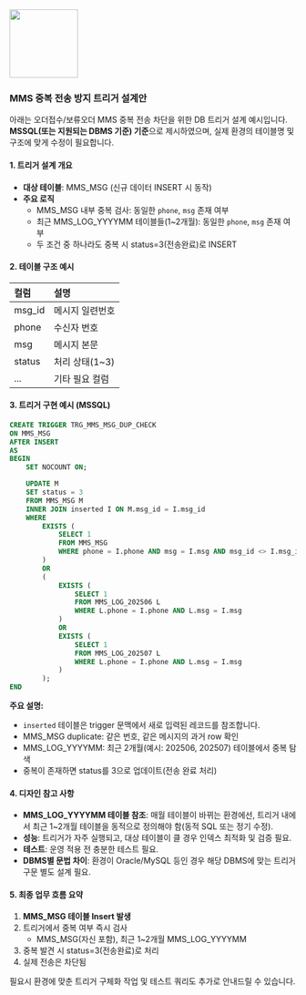 <img src="https://r2cdn.perplexity.ai/pplx-full-logo-primary-dark%402x.png" class="logo" width="120"/>

### MMS 중복 전송 방지 트리거 설계안

아래는 오더접수/보류오더 MMS 중복 전송 차단을 위한 DB 트리거 설계 예시입니다. **MSSQL(또는 지원되는 DBMS 기준) 기준**으로 제시하였으며, 실제 환경의 테이블명 및 구조에 맞게 수정이 필요합니다.

#### 1. 트리거 설계 개요

- **대상 테이블**: MMS_MSG (신규 데이터 INSERT 시 동작)
- **주요 로직**
    - MMS_MSG 내부 중복 검사: 동일한 `phone`, `msg` 존재 여부
    - 최근 MMS_LOG_YYYYMM 테이블들(1~2개월): 동일한 `phone`, `msg` 존재 여부
    - 두 조건 중 하나라도 중복 시 status=3(전송완료)로 INSERT


#### 2. 테이블 구조 예시

| 컬럼 | 설명 |
| :-- | :-- |
| msg_id | 메시지 일련번호 |
| phone | 수신자 번호 |
| msg | 메시지 본문 |
| status | 처리 상태(1~3) |
| ... | 기타 필요 컬럼 |

#### 3. 트리거 구현 예시 (MSSQL)

```sql
CREATE TRIGGER TRG_MMS_MSG_DUP_CHECK
ON MMS_MSG
AFTER INSERT
AS
BEGIN
    SET NOCOUNT ON;

    UPDATE M
    SET status = 3
    FROM MMS_MSG M
    INNER JOIN inserted I ON M.msg_id = I.msg_id
    WHERE
        EXISTS (
            SELECT 1
            FROM MMS_MSG
            WHERE phone = I.phone AND msg = I.msg AND msg_id <> I.msg_id
        )
        OR
        (
            EXISTS (
                SELECT 1 
                FROM MMS_LOG_202506 L
                WHERE L.phone = I.phone AND L.msg = I.msg
            )
            OR
            EXISTS (
                SELECT 1 
                FROM MMS_LOG_202507 L
                WHERE L.phone = I.phone AND L.msg = I.msg
            )
        );
END
```

**주요 설명:**

- `inserted` 테이블은 trigger 문맥에서 새로 입력된 레코드를 참조합니다.
- MMS_MSG duplicate: 같은 번호, 같은 메시지의 과거 row 확인
- MMS_LOG_YYYYMM: 최근 2개월(예시: 202506, 202507) 테이블에서 중복 탐색
- 중복이 존재하면 status를 3으로 업데이트(전송 완료 처리)


#### 4. 디자인 참고 사항

- **MMS_LOG_YYYYMM 테이블 참조**: 매월 테이블이 바뀌는 환경에선, 트리거 내에서 최근 1~2개월 테이블을 동적으로 정의해야 함(동적 SQL 또는 정기 수정).
- **성능**: 트리거가 자주 실행되고, 대상 테이블이 클 경우 인덱스 최적화 및 검증 필요.
- **테스트**: 운영 적용 전 충분한 테스트 필요.
- **DBMS별 문법 차이**: 환경이 Oracle/MySQL 등인 경우 해당 DBMS에 맞는 트리거 구문 별도 설계 필요.


#### 5. 최종 업무 흐름 요약

1. **MMS_MSG 테이블 Insert 발생**
2. 트리거에서 중복 여부 즉시 검사
    - MMS_MSG(자신 포함), 최근 1~2개월 MMS_LOG_YYYYMM
3. 중복 발견 시 status=3(전송완료)로 처리
4. 실제 전송은 차단됨

필요시 환경에 맞춘 트리거 구체화 작업 및 테스트 쿼리도 추가로 안내드릴 수 있습니다.

